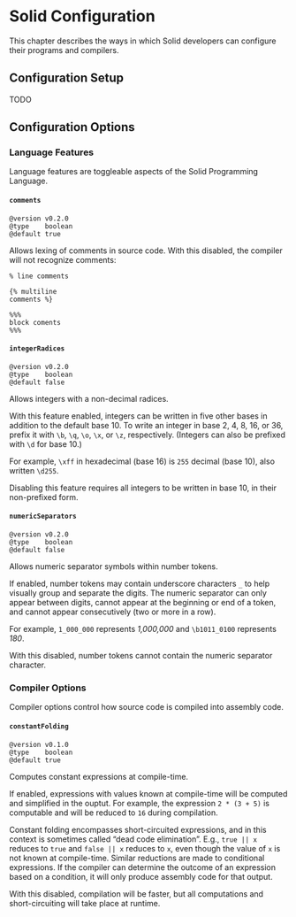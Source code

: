 # Solid Configuration
This chapter describes the ways in which Solid developers can configure their programs and compilers.



## Configuration Setup
TODO



## Configuration Options


### Language Features
Language features are toggleable aspects of the Solid Programming Language.

#### `comments`
```
@version v0.2.0
@type    boolean
@default true
```
Allows lexing of comments in source code.
With this disabled, the compiler will not recognize comments:
```
% line comments

{% multiline
comments %}

%%%
block coments
%%%
```

#### `integerRadices`
```
@version v0.2.0
@type    boolean
@default false
```
Allows integers with a non-decimal radices.

With this feature enabled, integers can be written in five other bases in addition to the default base 10.
To write an integer in base 2, 4, 8, 16, or 36, prefix it with `\b`, `\q`, `\o`, `\x`, or `\z`, respectively.
(Integers can also be prefixed with `\d` for base 10.)

For example, `\xff` in hexadecimal (base 16) is `255` decimal (base 10), also written `\d255`.

Disabling this feature requires all integers to be written in base 10, in their non-prefixed form.

#### `numericSeparators`
```
@version v0.2.0
@type    boolean
@default false
```
Allows numeric separator symbols within number tokens.

If enabled, number tokens may contain underscore characters `_` to help visually group and separate the digits.
The numeric separator can only appear between digits, cannot appear at the beginning or end of a token,
and cannot appear consecutively (two or more in a row).

For example, `1_000_000` represents *1,000,000* and `\b1011_0100` represents *180*.

With this disabled, number tokens cannot contain the numeric separator character.


### Compiler Options
Compiler options control how source code is compiled into assembly code.

#### `constantFolding`
```
@version v0.1.0
@type    boolean
@default true
```
Computes constant expressions at compile-time.

If enabled, expressions with values known at compile-time will be computed and simplified in the ouptut.
For example, the expression `2 * (3 + 5)` is computable and will be reduced to `16` during compilation.

Constant folding encompasses short-circuited expressions,
and in this context is sometimes called “dead code elimination”.
E.g., `true || x` reduces to `true` and `false || x` reduces to `x`,
even though the value of `x` is not known at compile-time.
Similar reductions are made to conditional expressions.
If the compiler can determine the outcome of an expression based on a condition,
it will only produce assembly code for that output.

With this disabled, compilation will be faster,
but all computations and short-circuiting will take place at runtime.
